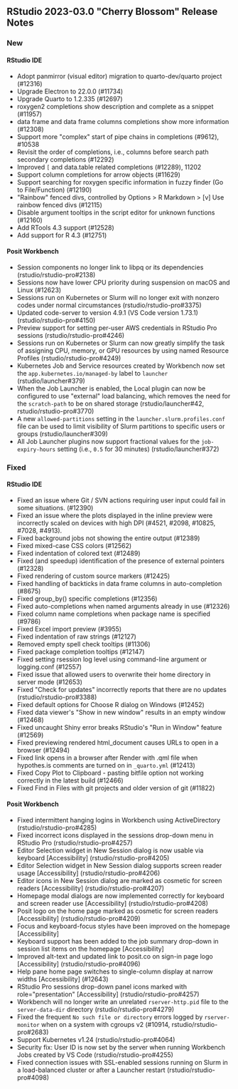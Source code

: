 
## RStudio 2023-03.0 "Cherry Blossom" Release Notes

### New

#### RStudio IDE
- Adopt panmirror (visual editor) migration to quarto-dev/quarto project (#12316)
- Upgrade Electron to 22.0.0 (#11734)
- Upgrade Quarto to 1.2.335 (#12697)
- roxygen2 completions show description and complete as a snippet (#11957)
- data frame and data frame columns completions show more information (#12308)
- Support more "complex" start of pipe chains in completions (#9612), #10538
- Revisit the order of completions, i.e., columns before search path secondary completions (#12292)
- Improved `[` and data.table related completions (#12289), 11202
- Support column completions for arrow objects (#11629)
- Support searching for roxygen specific information in fuzzy finder (Go to File/Function) (#12190)
- "Rainbow" fenced divs, controlled by Options > R Markdown > [v] Use rainbow fenced divs (#12115)
- Disable argument tooltips in the script editor for unknown functions (#12160)
- Add RTools 4.3 support (#12528) 
- Add support for R 4.3 (#12751)

#### Posit Workbench
- Session components no longer link to libpq or its dependencies (rstudio/rstudio-pro#2138)
- Sessions now have lower CPU priority during suspension on macOS and Linux (#12623)
- Sessions run on Kubernetes or Slurm will no longer exit with nonzero codes under normal circumstances (rstudio/rstudio-pro#3375)
- Updated code-server to version 4.9.1 (VS Code version 1.73.1) (rstudio/rstudio-pro#4150)
- Preview support for setting per-user AWS credentials in RStudio Pro sessions (rstudio/rstudio-pro#4246)
- Sessions run on Kubernetes or Slurm can now greatly simplify the task of assigning CPU, memory, or GPU resources by using named Resource Profiles (rstudio/rstudio-pro#4249)
- Kubernetes Job and Service resources created by Workbench now set the `app.kubernetes.io/managed-by` label to `launcher` (rstudio/launcher#379)
- When the Job Launcher is enabled, the Local plugin can now be configured to use "external" load balancing, which removes the need for the `scratch-path` to be on shared storage (rstudio/launcher#42, rstudio/rstudio-pro#3770)
- A new `allowed-partitions` setting in the `launcher.slurm.profiles.conf` file can be used to limit visibility of Slurm partitions to specific users or groups (rstudio/launcher#309)
- All Job Launcher plugins now support fractional values for the `job-expiry-hours` setting (i.e., `0.5` for 30 minutes) (rstudio/launcher#372)

### Fixed

#### RStudio IDE
- Fixed an issue where Git / SVN actions requiring user input could fail in some situations. (#12390)
- Fixed an issue where the plots displayed in the inline preview were incorrectly scaled on devices with high DPI (#4521, #2098, #10825, #7028, #4913).
- Fixed background jobs not showing the entire output (#12389)
- Fixed mixed-case CSS colors (#12562)
- Fixed indentation of colored text (#12489)
- Fixed (and speedup) identification of the presence of external pointers (#12328)
- Fixed rendering of custom source markers (#12425)
- Fixed handling of backticks in data frame columns in auto-completion (#8675)
- Fixed group_by() specific completions (#12356)
- Fixed auto-completions when named arguments already in use (#12326)
- Fixed column name completions when package name is specified (#9786)
- Fixed Excel import preview (#3955)
- Fixed indentation of raw strings (#12127)
- Removed empty spell check tooltips (#11306)
- Fixed package completion tooltips (#12147)
- Fixed setting rsession log level using command-line argument or logging.conf (#12557)
- Fixed issue that allowed users to overwrite their home directory in server mode (#12653)
- Fixed "Check for updates" incorrectly reports that there are no updates (rstudio/rstudio-pro#3388)
- Fixed default options for Choose R dialog on Windows (#12452)
- Fixed data viewer's "Show in new window" results in an empty window (#12468)
- Fixed uncaught Shiny error breaks RStudio's "Run in Window" feature (#12569)
- Fixed previewing rendered html_document causes URLs to open in a browser (#12494)
- Fixed link opens in a browser after Render with .qml file when hypothes.is comments are turned on in `_quarto.yml` (#12413)
- Fixed Copy Plot to Clipboard - pasting bitfile option not working correctly in the latest build (#12466)
- Fixed Find in Files with git projects and older version of git (#11822)

#### Posit Workbench
- Fixed intermittent hanging logins in Workbench using ActiveDirectory (rstudio/rstudio-pro#4285)
- Fixed incorrect icons displayed in the sessions drop-down menu in RStudio Pro (rstudio/rstudio-pro#4257) 
- Editor Selection widget in New Session dialog is now usable via keyboard [Accessibility] (rstudio/rstudio-pro#4205)
- Editor Selection widget in New Session dialog supports screen reader usage [Accessibility] (rstudio/rstudio-pro#4206)
- Editor icons in New Session dialog are marked as cosmetic for screen readers [Accessibility] (rstudio/rstudio-pro#4207)
- Homepage modal dialogs are now implemented correctly for keyboard and screen reader use [Accessibility] (rstudio/rstudio-pro#4208)
- Posit logo on the home page marked as cosmetic for screen readers [Accessibility] (rstudio/rstudio-pro#4209)
- Focus and keyboard-focus styles have been improved on the homepage [Accessibility]
- Keyboard support has been added to the job summary drop-down in session list items on the homepage [Accessibility]
- Improved alt-text and updated link to posit.co on sign-in page logo [Accessibility] (rstudio/rstudio-pro#4096)
- Help pane home page switches to single-column display at narrow widths [Accessibility] (#12643)
- RStudio Pro sessions drop-down panel icons marked with role="presentation" [Accessibility] (rstudio/rstudio-pro#4257)
- Workbench will no longer write an unrelated `rserver-http.pid` file to the `server-data-dir` directory (rstudio/rstudio-pro#4279)
- Fixed the frequent `No such file or directory` errors logged by `rserver-monitor` when on a system with cgroups v2 (#10914, rstudio/rstudio-pro#2683)
- Support Kubernetes v1.24 (rstudio/rstudio-pro#4064)
- Security fix: User ID is now set by the server when running Workbench Jobs created by VS Code (rstudio/rstudio-pro#4255)
- Fixed connection issues with SSL-enabled sessions running on Slurm in a load-balanced cluster or after a Launcher restart (rstudio/rstudio-pro#4098)
